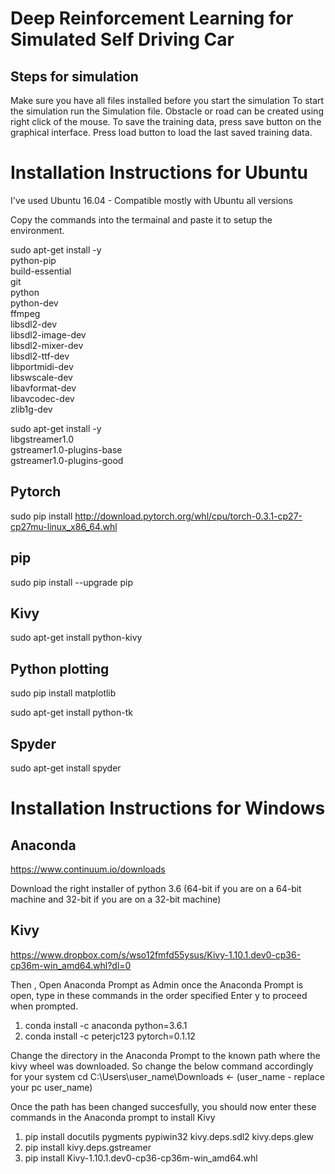 # Deep Reinforcement Learning for Simulated Self Driving Car

## Steps for simulation
Make sure you have all files installed before you start the simulation
To start the simulation run the Simulation file. 
Obstacle or road can be created using right click of the mouse.
To save the training data, press save button on the graphical interface.
Press load button to load the last saved training data.

# Installation Instructions for Ubuntu

I've used Ubuntu 16.04 - Compatible mostly with Ubuntu all versions

Copy the commands into the termainal and paste it to setup the environment.

sudo apt-get install -y \
    python-pip \
    build-essential \
    git \
    python \
    python-dev \
    ffmpeg \
    libsdl2-dev \
    libsdl2-image-dev \
    libsdl2-mixer-dev \
    libsdl2-ttf-dev \
    libportmidi-dev \
    libswscale-dev \
    libavformat-dev \
    libavcodec-dev \
    zlib1g-dev


sudo apt-get install -y \
    libgstreamer1.0 \
    gstreamer1.0-plugins-base \
    gstreamer1.0-plugins-good

## Pytorch
sudo pip install http://download.pytorch.org/whl/cpu/torch-0.3.1-cp27-cp27mu-linux_x86_64.whl

## pip
sudo pip install --upgrade pip

## Kivy
sudo apt-get install python-kivy

## Python plotting
sudo pip install matplotlib

sudo apt-get install python-tk

## Spyder
sudo apt-get install spyder

# Installation Instructions for Windows

## Anaconda 
https://www.continuum.io/downloads

Download the right installer of python 3.6 (64-bit if you are on a 64-bit machine and 32-bit if you are on a 32-bit machine)

## Kivy
https://www.dropbox.com/s/wso12fmfd55ysus/Kivy-1.10.1.dev0-cp36-cp36m-win_amd64.whl?dl=0

Then , Open Anaconda Prompt as Admin
once the Anaconda Prompt is open, type in these commands in the order specified
Enter y to proceed when prompted.

1. conda install -c anaconda python=3.6.1
2. conda install -c peterjc123 pytorch=0.1.12

 Change the directory in the Anaconda Prompt to the known path where the kivy wheel was downloaded. 
 So change the below command accordingly for your system
 cd C:\Users\user_name\Downloads <- (user_name - replace your pc user_name) 
 
Once the path has been changed succesfully, you should now enter these commands in the Anaconda prompt to install Kivy

1. pip install docutils pygments pypiwin32 kivy.deps.sdl2 kivy.deps.glew
2. pip install kivy.deps.gstreamer
3. pip install Kivy-1.10.1.dev0-cp36-cp36m-win_amd64.whl

